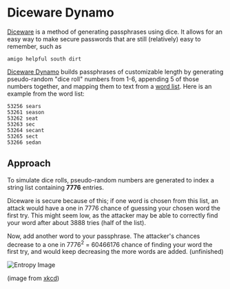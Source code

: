 # Diceware Dynamo
[Diceware](http://world.std.com/~reinhold/diceware.html) is a method of generating passphrases using dice. It allows for an easy way to make secure passwords that are still (relatively) easy to remember, such as
```shell
amigo helpful south dirt
```

[Diceware Dynamo](https://maxlambda.github.io/diceware-dynamo/) builds passphrases of customizable length by generating pseudo-random "dice roll" numbers from 1-6, appending 5 of those numbers together, and mapping them to text from a [word list](http://world.std.com/~reinhold/diceware.wordlist.asc). Here is an example from the word list:
```shell
53256 sears
53261 season
53262 seat
53263 sec
53264 secant
53265 sect
53266 sedan
```

## Approach
To simulate dice rolls, pseudo-random numbers are generated to index a string list containing **7776** entries.

Diceware is secure because of this; if one word is chosen from this list, an attack would have a one in 7776 chance of guessing your chosen word the first try. This might seem low, as the attacker may be able to correctly find your word after about 3888 tries (half of the list).

Now, add another word to your passphrase. The attacker's chances decrease to a one in 7776<sup>2</sup> = 60466176 chance of finding your word the first try, and would keep decreasing the more words are added. (unfinished)

![Entropy Image](https://imgs.xkcd.com/comics/password_strength.png)

(image from [xkcd](https://xkcd.com/936/))
